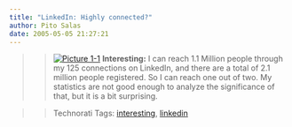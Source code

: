 ```yaml
---
title: "LinkedIn: Highly connected?"
author: Pito Salas
date: 2005-05-05 21:27:21
---
```


>>

>> [![Picture
1-1](https://i0.wp.com/s3.media.squarespace.com/production/1075723/12829350/weblogs/images/Picture%25201-1-tm.jpg?resize=106%2C159)](<https://i0.wp.com/s3.media.squarespace.com/production/1075723/12829350/weblogs/images/Picture%25201-1.jpg>)
**Interesting:** I can reach 1.1 Million people through my 125 connections on
LinkedIn, and there are a total of 2.1 million people registered. So I can
reach one out of two. My statistics are not good enough to analyze the
significance of that, but it is a bit surprising.

>>

>> Technorati Tags: [interesting](<http://technorati.com/tag/interesting>),
[linkedin](<http://technorati.com/tag/linkedin>)


